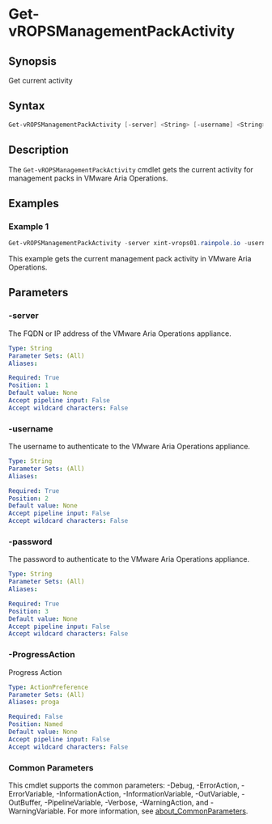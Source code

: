 # Get-vROPSManagementPackActivity

## Synopsis

Get current activity

## Syntax

```powershell
Get-vROPSManagementPackActivity [-server] <String> [-username] <String> [-password] <String> [-ProgressAction <ActionPreference>] [<CommonParameters>]
```

## Description

The `Get-vROPSManagementPackActivity` cmdlet gets the current activity for management packs in VMware Aria Operations.

## Examples

### Example 1

```powershell
Get-vROPSManagementPackActivity -server xint-vrops01.rainpole.io -username admin -password VMw@re1!
```

This example gets the current management pack activity in VMware Aria Operations.

## Parameters

### -server

The FQDN or IP address of the VMware Aria Operations appliance.

```yaml
Type: String
Parameter Sets: (All)
Aliases:

Required: True
Position: 1
Default value: None
Accept pipeline input: False
Accept wildcard characters: False
```

### -username

The username to authenticate to the VMware Aria Operations appliance.

```yaml
Type: String
Parameter Sets: (All)
Aliases:

Required: True
Position: 2
Default value: None
Accept pipeline input: False
Accept wildcard characters: False
```

### -password

The password to authenticate to the VMware Aria Operations appliance.

```yaml
Type: String
Parameter Sets: (All)
Aliases:

Required: True
Position: 3
Default value: None
Accept pipeline input: False
Accept wildcard characters: False
```

### -ProgressAction

Progress Action

```yaml
Type: ActionPreference
Parameter Sets: (All)
Aliases: proga

Required: False
Position: Named
Default value: None
Accept pipeline input: False
Accept wildcard characters: False
```

### Common Parameters

This cmdlet supports the common parameters: -Debug, -ErrorAction, -ErrorVariable, -InformationAction, -InformationVariable, -OutVariable, -OutBuffer, -PipelineVariable, -Verbose, -WarningAction, and -WarningVariable. For more information, see [about_CommonParameters](http://go.microsoft.com/fwlink/?LinkID=113216).
